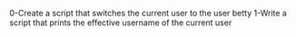 0-Create a script that switches the current user to the user betty
1-Write a script that prints the effective username of the current user
